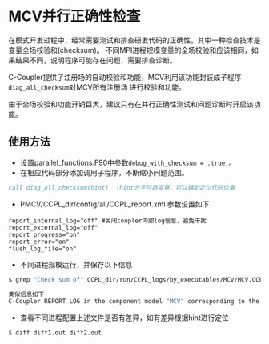 # MCV并行正确性检查

在模式开发过程中，经常需要测试和排查研发代码的正确性。其中一种检查技术是变量全场校验和(checksum)。
不同MPI进程规模变量的全场校验和应该相同，如果结果不同，说明程序可能存在问题，需要排查诊断。

C-Coupler提供了注册场的自动校验和功能，MCV利用该功能封装成子程序`diag_all_checksum`对MCV所有注册场
进行校验和功能。

由于全场校验和功能开销巨大，建议只有在并行正确性测试和问题诊断时开启该功能。


## 使用方法

- 设置parallel_functions.F90中参数`debug_with_checksum = .true.`。
- 在相应代码部分添加调用子程序，不断缩小问题范围。

```fortran
call diag_all_checksum(hint)  !hint为字符串变量，可以辅助定位代码位置
```

- PMCV/CCPL_dir/config/all/CCPL_report.xml 参数设置如下

```
report_internal_log="off" #关闭coupler内部log信息，避免干扰
report_external_log="off"
report_progress="on"
report_error="on"
flush_log_file="on"
```

- 不同进程规模运行，并保存以下信息

```bash
$ grep "Check sum of" CCPL_dir/run/CCPL_logs/by_executables/MCV/MCV.CCPL.log.0 > diffx.out

类似信息如下
C-Coupler REPORT LOG in the component model "MCV" corresponding to the executable named "MCV", at the current simulation time of 20190712-00000 (the current step number is 0): Check sum of field "qt_pv_1" in mmdiscretizationh, check3 is 18ac9c63aa52227
```

- 查看不同进程配置上述文件是否有差异，如有差异根据hint进行定位

```bash
$ diff diff1.out diff2.out
```


